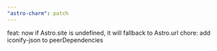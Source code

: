 ```yaml
---
"astro-charm": patch
---
```


feat: now if Astro.site is undefined, it will fallback to Astro.url
chore: add iconify-json to peerDependencies
